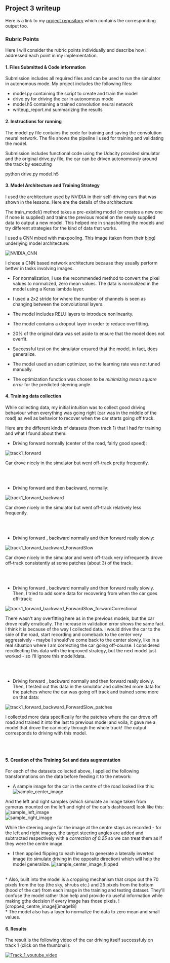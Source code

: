 
[//]: # (Image References)

[image1]: ./examples/visualization.jpg "Visualization"
[image2]: ./examples/grayscale.jpg "Grayscaling"
[image3]: ./examples/random_noise.jpg "Random Noise"
[image4]: ./examples/placeholder.png "Traffic Sign 1"
[image5]: ./examples/placeholder.png "Traffic Sign 2"
[image6]: ./examples/placeholder.png "Traffic Sign 3"
[image7]: ./examples/placeholder.png "Traffic Sign 4"
[image8]: ./examples/placeholder.png "Traffic Sign 5"
[image9]: ./writeup__supporting_data/NVIDIA_CNN.png "NVIDIA_CNN"
[image10]: ./writeup__supporting_data/track1_forward.png "Sample images training"
[image11]: ./writeup__supporting_data/track1_forward_backward.png
[image12]: ./writeup__supporting_data/track1_forward_backward_ForwardSlow.png "Sample images training cropped"
[image13]: ./writeup__supporting_data/track1_forward_backward_ForwardSlow_forwardCorrectional.png
[image14]: ./writeup__supporting_data/track1_forward_backward_ForwardSlow_patches.png
[image15]: ./writeup__supporting_data/sample_center_image.jpg
[image16]: ./writeup__supporting_data/sample_left_image.jpg
[image17]: ./writeup__supporting_data/sample_right_image.jpg
[image18]: ./writeup__supporting_data/cropped_centre_image.png
[image19]: ./writeup__supporting_data/sample_center_image_flipped.jpg





[image20]: ./writeup__supporting_data/cropped_normalized_data_plot.png
[image21]: ./writeup__supporting_data/cropped_grayscaled_normalized_data_plot.png
[image22]: ./writeup__supporting_data/sample_test_images.png


## Project 3 writeup
Here is a link to my [project repository](https://github.com/saajanis/CarND/tree/master/CarND-PreProject3/CarND-Behavioral-Cloning-P3) which contains the corresponding output too.

### Rubric Points

Here I will consider the rubric points individually and describe how I addressed each point in my implementation.

#### 1. Files Submitted & Code information

Submission includes all required files and can be used to run the simulator in autonomous mode. My project includes the following files:

* model.py containing the script to create and train the model
* drive.py for driving the car in autonomous mode
* model.h5 containing a trained convolution neural network 
* writeup_report.md summarizing the results

#### 2. Instructions for running

The model.py file contains the code for training and saving the convolution neural network. The file shows the pipeline I used for training and validating the model.

Submission includes functional code using the Udacity provided simulator and the original drive.py file, the car can be driven autonomously around the track by executing

python drive.py model.h5

#### 3. Model Architecture and Training Strategy

I used the architecture used by NVIDIA in their self-driving cars that was shown in the lessons. Here are the details of the architecture:

The train_model() method takes a pre-existing model (or creates a new one if none is supplied) and trains the previous model on the newly supplied data to output a new model. This helped me in snapshotting the models and try different strategies for the kind of data that works.

I used a CNN mixed with maxpooling. This image (taken from their [blog](https://devblogs.nvidia.com/parallelforall/deep-learning-self-driving-cars/)) underlying model architecture:

![NVIDIA_CNN][image9]

I chose a CNN based network architecture because they usually perform bettwr in tasks involving images.

* For normalization, I use the recommended method to convert the pixel values to normalized, zero mean values. The data is normalized in the model using a Keras lambda layer.

* I used a 2x2 stride for where the number of channels is seen as changing between the convolutional layers.

* The model includes RELU layers to introduce nonlinearity.

* The model contains a dropout layer in order to reduce overfitting.

* 20% of the original data was set aside to ensure that the model does not overfit.

* Successful test on the simulator ensured that the model, in fact, does generalize.

* The model used an adam optimizer, so the learning rate was not tuned manually.

* The optimization function was chosen to be *minimizing mean square error* for the predicted steering angle.

#### 4. Training data collection

While collecting data, my initial intuition was to collect good driving behaviour when everything was going right (car was in the middle of the road) as well as behavior to recover when the car starts going off track.

Here are the different kinds of datasets (from track 1) that I had for training and what I found about them:

 * Driving forward normally (center of the road, fairly good speed):  
 
 ![track1_forward][image10]
 
 Car drove nicely in the simulator but went off-track pretty frequently.
 
 <br/><br/>
  * Driving forward and then backward, normally:  
 
 ![track1_forward_backward][image11]
 
  Car drove nicely in the simulator but went off-track relatively less frequently.
 
 <br/><br/>
  * Driving forward , backward normally and then forward really slowly:  
 
 ![track1_forward_backward_ForwardSlow][image12]
 
  Car drove nicely in the simulator and went off-track very infrequently drove off-track consistently at some patches (about 3) of the track.
 
 <br/><br/>
  * Driving forward , backward normally and then forward really slowly. Then, I tried to add some data for recovering from when the car goes off-track:  
 
 ![track1_forward_backward_ForwardSlow_forwardCorrectional][image13]
 
  There wasn't any overfitting here as in the previous models, but the car drove really erratically. The increase in validation error shows the same fact. I think it is because of the way I collected data. I would drive the car to the side of the road, start recording and comeback to the center very aggressively - maybe I should've come back to the center slowly, like in a real situation where I am correcting the car going off-course. I considered recollecting this data with the improved strategy, but the next model just worked - so I'll ignore this model/data.
 
 <br/><br/>
  * Driving forward , backward normally and then forward really slowly. Then, I tested out this data in the simulator and collected more data for the patches where the car was going off track and trained some more on that data:  
 
 ![track1_forward_backward_ForwardSlow_patches][image14]
 
  I collected more data specifically for the patches where the car drove off road and trained it into the last to previous model and voila, it gave me a model that drove the car nicely through the whole track! The output corresponds to driving with this model.

<br/><br/>


#### 5. Creation of the Training Set and data augmentation

For each of the datasets collected above, I applied the following transformations on the data before feeding it to the network:

* A sample image for the car in the centre of the road looked like this:
 ![sample_center_image][image15]
 
 And the left and right samples (which simulate an image taken from cameras mounted on the left and right of the car's dashboard) look like this:
 ![sample_left_image][image16]
 <br/>
 ![sample_right_image][image17]
 
 While the steering angle for the image at the centre stays as recorded - for the left and right images, the target steering angles are added and subtracted respectively with a *correction of 0.25* so we can treat them as if they were the centre image.
<br/>
* I then applied flipping to each image to generate a laterally inverted image (to simulate driving in the opposite direction) which will help the model generalize.
 ![sample_center_image_flipped][image19]

<br/>
* Also, built into the model is a cropping mechanism that crops out the 70 pixels from the top (the sky, shrubs etc.) and 25 pixels from the bottom (hood of the car) from each image in the training and testing dataset. They'll confuse the model rather than help and provide no useful information while making gthe decision if every image has those pixels.
  ![cropped_centre_image][image18]

<br/>
* The model also has a layer to normalize the data to zero mean and small values.
 

#### 6. Results

The result is the following video of the car driving itself successfuly on track 1 (click on the thumbnail):

[![Track_1_youtube_video](https://i.ytimg.com/vi/16tdcVb8rtE/2.jpg?time=1500788879230)](https://youtu.be/16tdcVb8rtE)


```python

```
